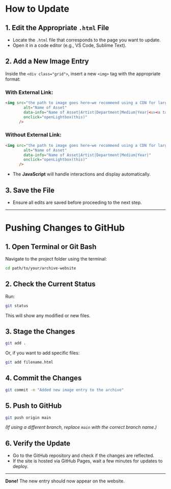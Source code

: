 # How to Update
## 1. Edit the Appropriate `.html` File
- Locate the `.html` file that corresponds to the page you want to update.
- Open it in a code editor (e.g., VS Code, Sublime Text).

## 2. Add a New Image Entry
Inside the `<div class="grid">`, insert a new `<img>` tag with the appropriate format:

### **With External Link:**
```html
<img src="the path to image goes here–we recommend using a CDN for large files"
        alt="Name of Asset"
        data-info="Name of Asset|Artist|Department|Medium|Year|<u><a target = '_blank' href='link to external link' target='_blank'>🖇️</a></u>"
        onclick="openLightbox(this)"
      />
```

### **Without External Link:**
```html
<img src="the path to image goes here–we recommend using a CDN for large files"
        alt="Name of Asset"
        data-info="Name of Asset|Artist|Department|Medium|Year|"
        onclick="openLightbox(this)"
      />
```

- The **JavaScript** will handle interactions and display automatically.

## 3. Save the File
- Ensure all edits are saved before proceeding to the next step.

---

# Pushing Changes to GitHub

## 1. Open Terminal or Git Bash
Navigate to the project folder using the terminal:
```bash
cd path/to/your/archive-website
```

## 2. Check the Current Status
Run:
```bash
git status
```
This will show any modified or new files.

## 3. Stage the Changes
```bash
git add .
```
Or, if you want to add specific files:
```bash
git add filename.html
```

## 4. Commit the Changes
```bash
git commit -m "Added new image entry to the archive"
```

## 5. Push to GitHub
```bash
git push origin main
```
*(If using a different branch, replace `main` with the correct branch name.)*

## 6. Verify the Update
- Go to the GitHub repository and check if the changes are reflected.
- If the site is hosted via GitHub Pages, wait a few minutes for updates to deploy.

---

**Done!** The new entry should now appear on the website. 
